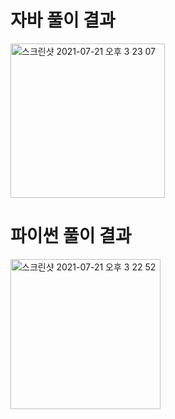 # 자바 풀이 결과
<img width="247" alt="스크린샷 2021-07-21 오후 3 23 07" src="https://user-images.githubusercontent.com/42399580/126441184-639440ed-de23-497f-b825-0a6f7902f2fd.png">

# 파이썬 풀이 결과
<img width="240" alt="스크린샷 2021-07-21 오후 3 22 52" src="https://user-images.githubusercontent.com/42399580/126441209-670d5edf-dcde-4fc0-9ae4-ddc684938202.png">
